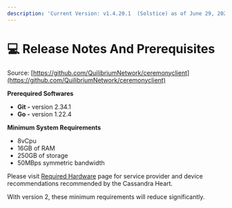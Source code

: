 ```yaml
---
description: 'Current Version: v1.4.20.1  (Solstice) as of June 29, 2024'
---
```


# 💻 Release Notes And Prerequisites

Source: [https://github.com/QuilibriumNetwork/ceremonyclient](https://github.com/QuilibriumNetwork/ceremonyclient)

**Prerequired Softwares**

* **Git -** version 2.34.1
* **Go -** version 1.22.4

**Minimum System Requirements**

* 8vCpu
* 16GB of RAM
* 250GB of storage
* 50MBps symmetric bandwidth

Please visit [Required Hardware](required-hardware.md) page for service provider and device recommendations recommended by the Cassandra Heart.

With version 2, these minimum requirements will reduce significantly.
